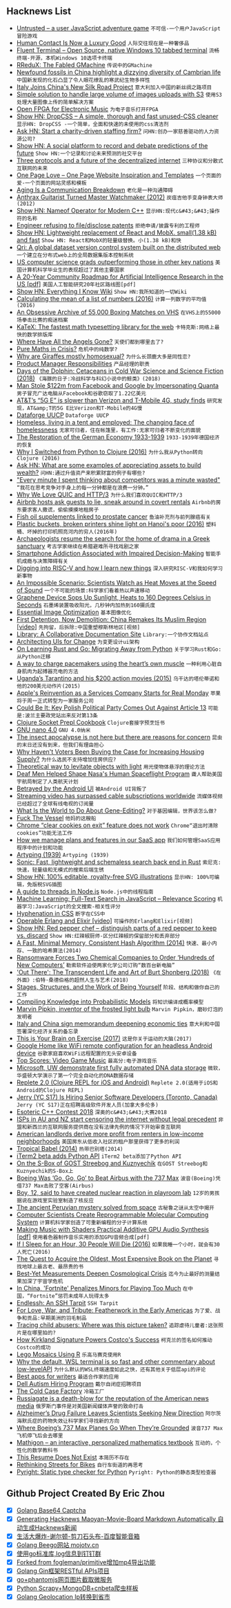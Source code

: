 ## Hacknews List


- [Untrusted – a user JavaScript adventure game](https://alexnisnevich.github.io/untrusted/)  `不可信-一个用户JavaScript冒险游戏`
- [Human Contact Is Now a Luxury Good](https://www.nytimes.com/2019/03/23/sunday-review/human-contact-luxury-screens.html)  `人际交往现在是一种奢侈品`
- [Fluent Terminal – Open Source, native Windows 10 tabbed terminal](https://github.com/felixse/FluentTerminal)  `流畅终端-开源，本机Windows 10选项卡终端`
- [RReduX: The Fabled GMachine](http://rredux.com/the-fabled-gmachine.html)  `传说中的GMachine`
- [Newfound fossils in China highlight a dizzying diversity of Cambrian life](https://www.sciencenews.org/article/china-fossil-cache-cambrian-explosion)  `中国新发现的化石凸显了令人眼花缭乱的寒武纪生物多样性`
- [Italy Joins China&#39;s New Silk Road Project](https://www.bbc.com/news/world-europe-47679760)  `意大利加入中国的新丝绸之路项目`
- [Simple solution to handle large volume of images uploads with S3](https://medium.com/udroppy/handling-thousands-of-image-upload-per-second-with-amazon-s3-7a1009e8ffc4)  `使用S3处理大量图像上传的简单解决方案`
- [Open FPGA for Electronic Music](https://cdm.link/2019/03/dadamachines-doppler-fpga-open-music-hardware/)  `为电子音乐打开FPGA`
- [Show HN: DropCSS – A simple, thorough and fast unused-CSS cleaner](https://github.com/leeoniya/dropcss)  `显示HN: DropCSS -一个简单，全面和快速的未使用的css清洁剂`
- [Ask HN: Start a charity-driven staffing firm?](item?id=19464505)  `问HN:创办一家慈善驱动的人力资源公司?`
- [Show HN: A social platform to record and debate predictions of the future](https://www.predibly.com/)  `Show HN:一个记录和讨论未来预测的社交平台`
- [Three protocols and a future of the decentralized internet](https://blog.datproject.org/2019/03/22/three-protocols-and-a-future-of-the-decentralized-internet/)  `三种协议和分散式互联网的未来`
- [One Page Love – One Page Website Inspiration and Templates](https://onepagelove.com/)  `一个页面的爱-一个页面的网站灵感和模板`
- [Aging Is a Communication Breakdown](http://nautil.us/issue/70/variables/aging-is-a-communication-breakdown)  `老化是一种沟通障碍`
- [Anthrax Guitarist Turned Master Watchmaker (2012)](https://www.hodinkee.com/articles/interview-meet-dan-spitz-anthrax-guitarist-turned-master-watchmaker)  `炭疽吉他手变身钟表大师(2012)`
- [Show HN: Nameof Operator for Modern C&#43;&#43;](https://github.com/Neargye/nameof)  `显示HN:现代c&#43;&#43;操作符的名称`
- [Engineer refusing to file/disclose patents](https://workplace.stackexchange.com/questions/132387/engineer-refusing-to-file-disclose-patents)  `拒绝申请/披露专利的工程师`
- [Show HN: Lightweight replacement of React and MobX. small(1.38 kB) and fast](https://github.com/PxyUp/FastDom)  `Show HN: React和MobX的轻量级替换。小(1.38 kB)和快`
- [Qri: A global dataset version control system built on the distributed web](https://github.com/qri-io/qri)  `一个建立在分布式web上的全局数据集版本控制系统`
- [US computer science grads outperforming those in other key nations](https://arstechnica.com/science/2019/03/us-computer-science-grads-outperforming-those-in-other-key-nations/)  `美国计算机科学毕业生的表现超过了其他主要国家`
- [A 20-Year Community Roadmap for Artificial Intelligence Research in the US [pdf]](https://cra.org/ccc/wp-content/uploads/sites/2/2019/03/AI_Roadmap_Exec_Summary-FINAL-.pdf)  `美国人工智能研究20年社区路线图[pdf]`
- [Show HN: Everything I Know Wiki](https://wiki.nikitavoloboev.xyz)  `Show HN:我所知道的一切Wiki`
- [Calculating the mean of a list of numbers (2016)](https://hypothesis.works/articles/calculating-the-mean/)  `计算一列数字的平均值(2016)`
- [An Obsessive Archive of 55,000 Boxing Matches on VHS](https://www.nytimes.com/2019/03/22/nyregion/boxing-vhs-archive.html)  `在VHS上的55000场拳击比赛的痴迷档案`
- [KaTeX: The fastest math typesetting library for the web](https://katex.org/)  `卡特克斯:网络上最快的数学排版库`
- [Where Have All the Angels Gone?](https://tomtunguz.com/where-have-all-the-angels-gone/)  `天使们都到哪里去了?`
- [Pure Maths in Crisis?](https://plus.maths.org/content/pure-maths-crisis)  `危机中的纯数学?`
- [Why are Giraffes mostly homosexual?](https://www.queerty.com/excerpt-giraffes-mostly-homosexual-20190323)  `为什么长颈鹿大多是同性恋?`
- [Product Manager Responsibilities](https://www.leaninberlin.de/2019/03/product-manager-responsibilities.html)  `产品经理的职责`
- [Days of the Dolphin: Cetaceans in Cold War Science and Science Fiction (2018)](https://wearethemutants.com/2018/07/18/days-of-the-dolphin-cetaceans-in-cold-war-science-and-science-fiction-part-two/)  `《海豚的日子:冷战科学与科幻小说中的鲸类》(2018)`
- [Man Stole $122m from Facebook and Google by Impersonating Quanta](https://boingboing.net/2019/03/24/evaldas-rimasauskas.html)  `男子冒充广达电脑从Facebook和谷歌窃取了1.22亿美元`
- [AT&amp;T’s “5G E” is slower than Verizon and T-Mobile 4G, study finds](https://arstechnica.com/information-technology/2019/03/atts-5g-e-is-actually-slower-than-verizon-and-t-mobile-4g-study-finds/)  `研究发现，AT&amp;T的5G E比Verizon和T-Mobile的4G慢`
- [Dataforge UUCP](https://uucp.dataforge.tk/)  `Dataforge UUCP`
- [Homeless, living in a tent and employed: The changing face of homelessness](https://www.washingtonpost.com/news/local/wp/2019/03/22/feature/this-is-not-me/)  `无家可归者，住在帐篷里，有工作:无家可归者不断变化的面貌`
- [The Restoration of the German Economy 1933-1939](https://fixingtheeconomists.wordpress.com/2013/12/11/hjalmar-schacht-mefo-bills-and-the-restoration-of-the-german-economy-1933-1939/)  `1933-1939年德国经济的恢复`
- [Why I Switched from Python to Clojure (2016)](https://www.bradcypert.com/why-i-switched-from-python-to-clojure/)  `为什么我从Python转向Clojure (2016)`
- [Ask HN: What are some examples of appreciating assets to build wealth?](item?id=19471035)  `问HN:通过升值资产来积累财富的例子有哪些?`
- [&#34;Every minute I spent thinking about competitors was a minute wasted&#34;](https://twitter.com/paulg/status/1109220781035307009)  `“我花在思考竞争对手身上的每一分钟都是在浪费一分钟。”`
- [Why We Love QUIC and HTTP/3](https://www.fastly.com/blog/why-fastly-loves-quic-http3)  `为什么我们喜欢QUIC和HTTP/3`
- [Airbnb hosts ask guests to lie, sneak around in covert rentals](https://www.cbc.ca/news/business/marketplace-airbnb-covert-listings-banned-units-1.5066673)  `Airbnb的房东要求客人撒谎，偷偷摸摸地租房子`
- [Fish oil supplements linked to prostate cancer](https://www.nhs.uk/news/cancer/fish-oil-supplements-linked-to-prostate-cancer/)  `鱼油补充剂与前列腺癌有关`
- [Plastic buckets, broken printers shine light on Hanoi&#39;s poor (2016)](https://www.reuters.com/article/us-vietnam-energy-renewables-idUSKCN0ZK0WB)  `塑料桶、坏掉的打印机照亮河内的穷人(2016年)`
- [Archaeologists resume the search for the home of drama in a Greek sanctuary](https://www.archaeology.org/issues/7368)  `考古学家继续在希腊避难所寻找戏剧之家`
- [Smartphone Addiction Associated with Impaired Decision-Making](https://digest.bps.org.uk/2019/03/21/brazilian-researchers-say-smartphone-addiction-is-real-and-that-its-associated-with-impaired-decision-making/)  `智能手机成瘾与决策障碍有关`
- [Digging into RISC-V and how I learn new things](https://blog.jessfraz.com/post/digging-into-risc-v-and-how-i-learn-new-things/)  `深入研究RISC-V和我如何学习新事物`
- [An Impossible Scenario: Scientists Watch as Heat Moves at the Speed of Sound](https://www.scientificamerican.com/article/scientists-watch-as-heat-moves-at-the-speed-of-sound/)  `一个不可能的场景:科学家们看着热以声速移动`
- [Graphene Device Sops Up Sunlight, Heats to 160 Degrees Celsius in Seconds](https://spectrum.ieee.org/nanoclast/semiconductors/optoelectronics/new-graphene-metamaterial-device-heats-to-160c-under-sunlight-in-seconds)  `石墨烯装置吸收阳光，几秒钟内加热到160摄氏度`
- [Essential Image Optimization](https://images.guide/)  `基本图像优化`
- [First Detention, Now Demolition: China Remakes Its Muslim Region [video]](https://www.wsj.com/video/first-detention-now-demolition-china-remakes-its-muslim-region/2BF462E1-9317-4601-87A7-AE2EE5B7EE65.html)  `先拘留，后拆除:中国重塑穆斯林地区[视频]`
- [Library: A Collaborative Documentation Site](https://open.nytimes.com/we-built-a-collaborative-documentation-site-deploy-your-own-with-the-push-of-a-button-134de99c42fc)  `Library:一个协作文档站点`
- [Architecting UIs for Change](https://joreteg.com/blog/architecting-uis-for-change)  `为变更设计ui架构`
- [On Learning Rust and Go: Migrating Away from Python](https://blog.liw.fi/posts/2019/03/24/on_learning_rust_and_go_migrating_away_from_python/)  `关于学习Rust和Go:从Python迁移`
- [A way to charge pacemakers using the heart’s own muscle](https://www.economist.com/science-and-technology/2019/03/23/a-way-to-charge-pacemakers-using-the-hearts-own-muscle)  `一种利用心脏自身肌肉为起搏器充电的方法`
- [Uganda’s Tarantino and his $200 action movies (2015)](https://www.bbc.com/news/magazine-32531558)  `乌干达的塔伦蒂诺和他的200美元动作片(2015)`
- [Apple&#39;s Reinvention as a Services Company Starts for Real Monday](https://www.bloomberg.com/news/articles/2019-03-23/apple-s-reinvention-as-a-services-company-starts-for-real-monday)  `苹果将于周一正式转型为一家服务公司`
- [Could Be It: Key Polish Political Party Comes Out Against Article 13](https://www.eff.org/deeplinks/2019/03/could-be-it-key-polish-political-party-comes-out-against-article-13)  `可能是:波兰主要政党站出来反对第13条`
- [Clojure Socket Prepl Cookbook](https://oli.me.uk/2019-03-22-clojure-socket-prepl-cookbook/)  `Clojure套接字预烹饪书`
- [GNU nano 4.0](https://www.nano-editor.org/news.php)  `GNU 4.0纳米`
- [The insect apocalypse is not here but there are reasons for concern](https://www.economist.com/science-and-technology/2019/03/23/the-insect-apocalypse-is-not-here-but-there-are-reasons-for-concern)  `昆虫的末日还没有到来，但我们有理由担心`
- [Why Haven&#39;t Voters Been Buying the Case for Increasing Housing Supply?](https://shelterforce.org/2019/02/19/why-voters-havent-been-buying-the-case-for-building/)  `为什么选民不支持增加住房供应?`
- [Theoretical way to levitate objects with light](https://www.caltech.edu/about/news/levitating-objects-light)  `用光使物体悬浮的理论方法`
- [Deaf Men Helped Shape Nasa&#39;s Human Spaceflight Program](https://www.nasa.gov/feature/how-11-deaf-men-helped-shape-nasas-human-spaceflight-program)  `聋人帮助美国宇航局制定了人类航天计划`
- [Betrayed by the Android UI](https://docs.google.com/presentation/d/1Ya2BThnbkXzAtXR3zh9SAiLAZ_mC3nYt8Zxm-KAIqZ4/mobilepresent?slide=id.p)  `被Android UI背叛了`
- [Streaming video has surpassed cable subscriptions worldwide](https://www.theverge.com/2019/3/21/18275670/mpaa-report-streaming-video-cable-subscription-worldwide)  `流媒体视频已经超过了全球有线电视的订阅量`
- [What Is the World to Do About Gene-Editing?](https://www.nybooks.com/daily/2019/03/21/what-is-the-world-to-do-about-gene-editing/)  `对于基因编辑，世界该怎么做?`
- [Fuck The Vessel](https://thebaffler.com/latest/fuck-the-vessel-wagner)  `他妈的这艘船`
- [Chrome “clear cookies on exit” feature does not work](https://superuser.com/questions/1298062/chrome-clear-cookies-on-exit-feature-does-not-work)  `Chrome“退出时清除cookies”功能无法工作`
- [How we manage plans and features in our SaaS app](https://blog.checklyhq.com/how-we-manage-plans-features-in-our-saas-app/)  `我们如何管理SaaS应用程序中的计划和功能`
- [Artyping (1939)](https://archive.org/details/Artyping)  `Artyping (1939)`
- [Sonic: Fast, lightweight and schemaless search back end in Rust](https://github.com/valeriansaliou/sonic)  `索尼克:快速，轻量级和无模式的搜索后端生锈`
- [Show HN: 100% editable, royalty-free SVG illustrations](https://gallery.manypixels.co)  `显示HN: 100%可编辑，免版税SVG插图`
- [A guide to threads in Node.js](https://blog.logrocket.com/a-complete-guide-to-threads-in-node-js-4fa3898fe74f)  `Node.js中的线程指南`
- [Machine Learning: Full-Text Search in JavaScript – Relevance Scoring](http://burakkanber.com/blog/machine-learning-full-text-search-in-javascript-relevance-scoring/)  `机器学习:JavaScript的全文搜索-相关性评分`
- [Hyphenation in CSS](http://clagnut.com/blog/2395)  `断字在CSS中`
- [Operable Erlang and Elixir [video]](https://www.youtube.com/watch?v=OR2Gc6_Le2U)  `可操作的Erlang和Elixir[视频]`
- [Show HN: Red pepper chef – distinguish parts of a red pepper to keep vs. discard](https://medium.com/@anthony_sarkis/red-pepper-chef-from-new-training-data-to-deployed-system-in-a-few-lines-of-code-8d25b77fe447)  `Show HN:红辣椒厨师-区分红辣椒的保留部分和丢弃部分`
- [A Fast, Minimal Memory, Consistent Hash Algorithm (2014)](https://arxiv.org/abs/1406.2294)  `快速、最小内存、一致的哈希算法(2014)`
- [Ransomware Forces Two Chemical Companies to Order ‘Hundreds of New Computers’](https://motherboard.vice.com/en_us/article/8xyj7g/ransomware-forces-two-chemical-companies-to-order-hundreds-of-new-computers)  `勒索软件迫使两家化学公司订购“数百台新电脑”`
- [&#39;Out There&#39;: The Transcendent Life and Art of Burt Shonberg (2018)](https://dangerousminds.net/comments/out_there_the_transcendent_life_and_art_of_burt_shonberg)  `《在外面》:伯特·桑德伯格的超然人生与艺术(2018)`
- [Stages, Structures, and the Work of Being Yourself](https://thefrailestthing.com/2019/03/14/carnival-of-the-self/)  `阶段、结构和做你自己的工作`
- [Compiling Knowledge into Probabilistic Models](http://willcrichton.net/notes/compiling-knowledge-probability/)  `将知识编译成概率模型`
- [Marvin Pipkin, inventor of the frosted light bulb](https://en.wikipedia.org/wiki/Marvin_Pipkin)  `Marvin Pipkin，磨砂灯泡的发明者`
- [Italy and China sign memorandum deepening economic ties](https://www.washingtonpost.com/business/italy-china-sign-memorandum-deepening-economic-ties/2019/03/23/e65bb84a-4d5f-11e9-8cfc-2c5d0999c21e_story.html)  `意大利和中国签署深化经济关系的备忘录`
- [This is Your Brain on Exercise (2017)](https://www.outsideonline.com/2186146/your-brain-exercise)  `这是你关于运动的大脑(2017)`
- [Google Home like WiFi remote configuration for an headless Android device](https://github.com/wideverse/headless-wifi-manager)  `谷歌家庭喜欢WiFi远程配置的无头安卓设备`
- [Top Scores: Video Game Music](https://www.bbc.co.uk/news/resources/idt-sh/top_scores_video_game_music)  `最高分:电子游戏音乐`
- [Microsoft, UW demonstrate first fully automated DNA data storage](https://news.microsoft.com/innovation-stories/hello-data-dna-storage/)  `微软，华盛顿大学演示了第一个完全自动化的DNA数据存储`
- [Replete 2.0 (Clojure REPL for iOS and Android)](http://replete-repl.org/)  `Replete 2.0(适用于iOS和Android的Clojure REPL)`
- [Jerry (YC S17) Is Hiring Senior Software Developers (Toronto, Canada)](https://www.workable.com/j/089F60DE31)  `Jerry (YC S17)正在招聘高级软件开发人员(加拿大多伦多)`
- [Esoteric C&#43;&#43; Contest 2018](https://zygoloid.github.io/cppcontest2018.html)  `深奥的c&#43;&#43;大赛2018`
- [ISPs in AU and NZ start censoring the internet without legal precedent](https://www.privateinternetaccess.com/blog/2019/03/isps-in-au-and-nz-start-censoring-the-internet-without-legal-precedent/)  `非盟和新西兰的互联网服务提供商在没有法律先例的情况下开始审查互联网`
- [American landlords derive more profit from renters in low-income neighborhoods](https://www.citylab.com/equity/2019/03/housing-rent-landlords-poverty-desmond-inequality-research/585265/)  `美国房东从低收入社区的租户那里获得了更多的利润`
- [Tropical Babel (2014)](https://failedarchitecture.com/tropical-babel/)  `热带巴别塔(2014)`
- [iTerm2 beta adds Python API](https://iterm2.com/python-api/)  `iTerm2 beta添加了Python API`
- [On the S-Box of GOST Streebog and Kuznyechik](https://who.paris.inria.fr/Leo.Perrin/pi.html)  `在GOST Streebog和Kuznyechik的S-Box上`
- [Boeing Was ‘Go, Go, Go’ to Beat Airbus with the 737 Max](https://www.nytimes.com/2019/03/23/business/boeing-737-max-crash.html)  `波音(Boeing)凭借737 Max击败了空客(Airbus)`
- [Boy, 12, said to have created nuclear reaction in playroom lab](https://www.theguardian.com/environment/2019/feb/22/boy-12-said-to-have-created-nuclear-reaction-in-playroom-lab)  `12岁的男孩据说在游戏室实验室制造了核反应`
- [The ancient Peruvian mystery solved from space](http://www.bbc.com/future/story/20160408-the-ancient-peruvian-mystery-solved-from-space)  `古秘鲁之谜从太空中揭开`
- [Computer Scientists Create Reprogrammable Molecular Computing System](https://www.caltech.edu/about/news/computer-scientists-create-reprogrammable-molecular-computing-system)  `计算机科学家创造了可重新编程的分子计算系统`
- [Making Music with Shaders Practical Additive GPU Audio Synthesis [pdf]](http://www.graffathon.fi/2016/presentations/additive_slides.pdf)  `使用着色器制作音乐实用的添加GPU音频合成[pdf]`
- [If I Sleep for an Hour, 30 People Will Die (2016)](https://www.nytimes.com/2016/10/02/opinion/sunday/if-i-sleep-for-an-hour-30-people-will-die.html)  `如果我睡一个小时，就会有30人死亡(2016)`
- [The Quest to Acquire the Oldest, Most Expensive Book on the Planet](https://lithub.com/the-quest-to-acquire-the-oldest-most-expensive-book-on-the-planet/)  `寻找地球上最古老、最昂贵的书`
- [Best-Yet Measurements Deepen Cosmological Crisis](https://www.scientificamerican.com/article/best-yet-measurements-deepen-cosmological-crisis/)  `迄今为止最好的测量结果加深了宇宙学危机`
- [In China, &#39;Fortnite&#39; Penalizes Minors for Playing Too Much](https://motherboard.vice.com/en_us/article/mbzd4x/in-china-fortnite-penalizes-minors-for-playing-too-much)  `在中国，“Fortnite”惩罚未成年人玩得太多`
- [Endlessh: An SSH Tarpit](https://nullprogram.com/blog/2019/03/22/)  `SSH Tarpit`
- [For Love, War, and Tribute: Featherwork in the Early Americas](https://blogs.loc.gov/maps/2019/03/featherwork-in-the-early-americas/)  `为了爱、战争和贡品:早期美洲的羽毛制品`
- [Tracing child abusers: Where was this picture taken?](https://www.bbc.com/news/av/stories-47660347/tracing-child-abusers-where-was-this-picture-taken)  `追踪虐待儿童者:这张照片是在哪里拍的?`
- [How Kirkland Signature Powers Costco&#39;s Success](https://edition.cnn.com/2019/01/10/business/costco-kirkland-signature-brand/index.html)  `柯克兰的签名如何推动Costco的成功`
- [Lego Mosaics Using R](https://github.com/ryantimpe/brickr)  `乐高马赛克使用R`
- [Why the default, WSL terminal is so fast and other commentary about low-levelAPI](https://github.com/Microsoft/console/issues/327)  `为什么默认的WSL终端速度如此之快，还有其他关于低层api的评论`
- [Best apps for writers](https://www.writersdigest.com/online-editor/best-websites-for-writers/free-mobile-apps-for-writers)  `最适合作家的应用`
- [Dell Autism Hiring Program](https://jobs.dell.com/neurodiversity)  `戴尔自闭症招聘项目`
- [The Cold Case Factory](https://www.topic.com/the-cold-case-factory)  `冷箱工厂`
- [Russiagate is a death-blow for the reputation of the American news media](https://taibbi.substack.com/p/russiagate-is-wmd-times-a-million)  `俄罗斯门事件是对美国新闻媒体声誉的致命打击`
- [Alzheimer’s Drug Failure Leaves Scientists Seeking New Direction](https://www.bloomberg.com/news/articles/2019-03-22/alzheimer-s-drug-fails-and-scientists-ask-is-it-time-to-move-on)  `阿尔茨海默氏症的药物失效让科学家们寻找新的方向`
- [Where Boeing’s 737 Max Planes Go When They’re Grounded](https://www.bloomberg.com/graphics/2019-boeing-737-max-map-where-planes-went-after-grounded/)  `波音737 Max飞机停飞后会去哪里`
- [Mathigon – an interactive, personalized mathematics textbook](https://mathigon.org/)  `互动的，个性化的数学教科书`
- [This Resume Does Not Exist](https://thisresumedoesnotexist.com/)  `本简历不存在`
- [Rethinking Streets for Bikes](http://rethinkingstreets.com/)  `自行车街道的再思考`
- [Pyright: Static type checker for Python](https://github.com/Microsoft/pyright)  `Pyright: Python的静态类型检查器`

## Github Project Created By Eric Zhou

- [x] [Golang Base64 Captcha](https://github.com/mojocn/base64Captcha)
- [x] [Generating Hacknews Maoyan-Movie-Board Markdown Automatically 自动生成Hacknews新闻](https://github.com/dejavuzhou/md-genie)
- [x] [生活大爆炸-谢尔顿-剪刀石头布-百度智能音箱](https://github.com/mojocn/dueros-bang-game)
- [x] [Golang Beego网站 mojotv.cn](https://github.com/mojocn/www.mojotv.cn)
- [x] [使用go标准库,log信息到钉钉群](https://github.com/mojocn/dooger)
- [x] [Forked from fogleman/primitive增加mp4导出功能](https://github.com/mojocn/primitive)
- [x] [Golang Gin框架RESTful APIs项目](https://github.com/JJJJJJJerk/ezier-golang-web-api-framework)
- [x] [go+phantomjs网页图片截取微服务](https://github.com/mojocn/screen_shot)
- [x] [Python Scrapy+MongoDB+cnbeta爬虫样板](https://github.com/mojocn/scrapy_mongodb_boilerplate_cnbeta)
- [x] [Golang Geolocation Ip转换到省市](https://github.com/mojocn/ip2location)